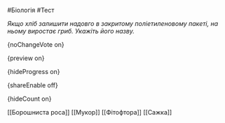#Біологія #Тест

*Якщо хліб залишити надовго в закритому поліетиленовому пакеті, на ньому виростає гриб. Укажіть його назву.*

{noChangeVote on}

{preview on}

{hideProgress on}

{shareEnable off}

{hideCount on}

[[Борошниста роса]]
[[Мукор]]
[[Фітофтора]]
[[Сажка]]
